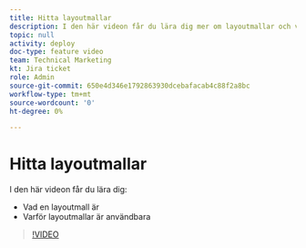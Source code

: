 ```yaml
---
title: Hitta layoutmallar
description: I den här videon får du lära dig mer om layoutmallar och varför de är användbara.
topic: null
activity: deploy
doc-type: feature video
team: Technical Marketing
kt: Jira ticket
role: Admin
source-git-commit: 650e4d346e1792863930dcebafacab4c88f2a8bc
workflow-type: tm+mt
source-wordcount: '0'
ht-degree: 0%

---
```


# Hitta layoutmallar

I den här videon får du lära dig:

* Vad en layoutmall är
* Varför layoutmallar är användbara

>[!VIDEO](https://video.tv.adobe.com/v/335072/?quality=12&learn=on)
